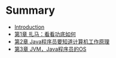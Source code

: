 # Summary

* [Introduction](README.md)
* [第1章 扎马：看看功底如何](di-1-zhang-zha-ma-ff1a-kan-kan-gong-di-ru-he.md)
* [第2章 Java程序员要知道计算机工作原理](di-2-zhang-java-cheng-xu-yuan-yao-zhi-dao-ji-suan-ji-gong-zuo-yuan-li.md)
* [第3章 JVM，Java程序员的OS](di-3-zhang-jvm-java-cheng-xu-yuan-de-os.md)

